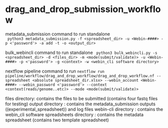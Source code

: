 # drag_and_drop_submission_workflow
metadata_submission command to run standalone  
` python3 metadata_submission.py -f <spreadsheet_dir> -u <Webin-####> -p <'password'> -a add -t -o <output_dir>`

bulk_webincli command to run standalone
` python3 bulk_webincli.py -s <spreadsheet_dir> -d <files_dir> -m <mode(submit/validate)> -u <Webin-####> -p <'password'> -g <context> -w <webin_cli software directory>`

nextflow pipeline command to run
`nextflow run pipeline/workflow/drag_and_drop_workflow/drag_and_drop_workflow.nf --spreadsheet <absolute spreadsheet_dir.xlsx> --webin_account <Webin-####> --webin_password <'password'> --context <context(reads/genome..etc)> --mode <mode(submit/validate)>`

files directory: contains the files to be submitted (contains four fastq files for testing)
output directory : contains the metadata_submission outputs ((experimental_spreadsheet)) and log files
webin-cli directory : contains the webin_cli software
spreadsheets directory : contains the metadata spreadsheet (contains two template spreadsheet)


